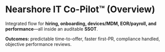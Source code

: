 # Nearshore IT Co-Pilot™ (Overview)

Integrated flow for **hiring, onboarding, devices/MDM, EOR/payroll, and performance**—all inside an auditable **SSOT**.

**Outcomes:** predictable time-to-offer, faster first-PR, compliance handled, objective performance reviews.
